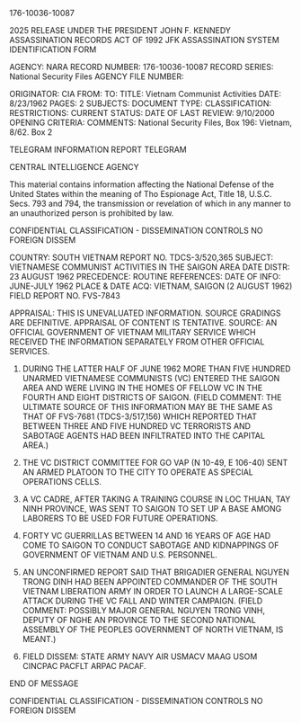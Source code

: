 176-10036-10087

2025 RELEASE UNDER THE PRESIDENT JOHN F. KENNEDY ASSASSINATION RECORDS ACT OF 1992
JFK ASSASSINATION SYSTEM
IDENTIFICATION FORM

AGENCY: NARA
RECORD NUMBER: 176-10036-10087
RECORD SERIES: National Security Files
AGENCY FILE NUMBER:

ORIGINATOR: CIA
FROM:
TO:
TITLE: Vietnam Communist Activities
DATE: 8/23/1962
PAGES: 2
SUBJECTS:
DOCUMENT TYPE:
CLASSIFICATION:
RESTRICTIONS:
CURRENT STATUS:
DATE OF LAST REVIEW: 9/10/2000
OPENING CRITERIA:
COMMENTS: National Security Files, Box 196: Vietnam, 8/62. Box 2

TELEGRAM INFORMATION REPORT TELEGRAM

CENTRAL INTELLIGENCE AGENCY

This material contains information affecting the National Defense of the United States within the meaning of Tho Espionage Act, Title 18, U.S.C. Secs. 793 and 794, the transmission or revelation of which in any manner to an unauthorized person is prohibited by law.

CONFIDENTIAL
CLASSIFICATION - DISSEMINATION CONTROLS
NO FOREIGN DISSEM

COUNTRY: SOUTH VIETNAM
REPORT NO. TDCS-3/520,365
SUBJECT: VIETNAMESE COMMUNIST ACTIVITIES IN THE SAIGON AREA
DATE DISTR: 23 AUGUST 1962
PRECEDENCE: ROUTINE
REFERENCES:
DATE OF INFO: JUNE-JULY 1962
PLACE & DATE ACQ: VIETNAM, SAIGON (2 AUGUST 1962)
FIELD REPORT NO. FVS-7843

APPRAISAL: THIS IS UNEVALUATED INFORMATION. SOURCE GRADINGS ARE DEFINITIVE. APPRAISAL OF CONTENT IS TENTATIVE.
SOURCE: AN OFFICIAL GOVERNMENT OF VIETNAM MILITARY SERVICE WHICH RECEIVED THE INFORMATION SEPARATELY FROM OTHER OFFICIAL SERVICES.

1. DURING THE LATTER HALF OF JUNE 1962 MORE THAN FIVE HUNDRED UNARMED VIETNAMESE COMMUNISTS (VC) ENTERED THE SAIGON AREA AND WERE LIVING IN THE HOMES OF FELLOW VC IN THE FOURTH AND EIGHT DISTRICTS OF SAIGON. (FIELD COMMENT: THE ULTIMATE SOURCE OF THIS INFORMATION MAY BE THE SAME AS THAT OF FVS-7681 (TDCS-3/517,156) WHICH REPORTED THAT BETWEEN THREE AND FIVE HUNDRED VC TERRORISTS AND SABOTAGE AGENTS HAD BEEN INFILTRATED INTO THE CAPITAL AREA.)

2. THE VC DISTRICT COMMITTEE FOR GO VAP (N 10-49, E 106-40) SENT AN ARMED PLATOON TO THE CITY TO OPERATE AS SPECIAL OPERATIONS CELLS.

3. A VC CADRE, AFTER TAKING A TRAINING COURSE IN LOC THUAN, TAY NINH PROVINCE, WAS SENT TO SAIGON TO SET UP A BASE AMONG LABORERS TO BE USED FOR FUTURE OPERATIONS.

4. FORTY VC GUERRILLAS BETWEEN 14 AND 16 YEARS OF AGE HAD COME TO SAIGON TO CONDUCT SABOTAGE AND KIDNAPPINGS OF GOVERNMENT OF VIETNAM AND U.S. PERSONNEL.

5. AN UNCONFIRMED REPORT SAID THAT BRIGADIER GENERAL NGUYEN TRONG DINH HAD BEEN APPOINTED COMMANDER OF THE SOUTH VIETNAM LIBERATION ARMY IN ORDER TO LAUNCH A LARGE-SCALE ATTACK DURING THE VC FALL AND WINTER CAMPAIGN. (FIELD COMMENT: POSSIBLY MAJOR GENERAL NGUYEN TRONG VINH, DEPUTY OF NGHE AN PROVINCE TO THE SECOND NATIONAL ASSEMBLY OF THE PEOPLES GOVERNMENT OF NORTH VIETNAM, IS MEANT.)

6. FIELD DISSEM: STATE ARMY NAVY AIR USMACV MAAG USOM CINCPAC PACFLT ARPAC PACAF.

END OF MESSAGE

CONFIDENTIAL
CLASSIFICATION - DISSEMINATION CONTROLS
NO FOREIGN DISSEM
